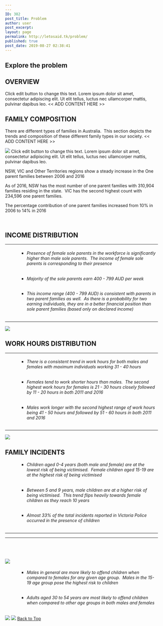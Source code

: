 ```yaml
---
---
ID: 382
post_title: Problem
author: user
post_excerpt:
layout: page
permalink: http://letosaid.tk/problem/
published: true
post_date: 2019-08-27 02:38:41
---
```

<h2>Explore the problem</h2>		
			<h2>OVERVIEW</h2>		
		<p>Click edit button to change this text. Lorem ipsum dolor sit amet, consectetur adipiscing elit. Ut elit tellus, luctus nec ullamcorper mattis, pulvinar dapibus leo. &lt;&lt; ADD CONTENT HERE &gt;&gt;</p>		
			<h2>FAMILY COMPOSITION</h2>		
		<p>There are different types of families in Australia.  This section depicts the trends and composition of these different family types in our society. &lt;&lt; ADD CONTENT HERE &gt;&gt;</p>		
			<noscript><a href='#'><img alt=' ' src='https:&#47;&#47;public.tableau.com&#47;static&#47;images&#47;Fa&#47;FamilyComposition-Line&#47;FamiliesTrend-Option2&#47;1_rss.png' style='border: none' /></a></noscript><object class='tableauViz'  style='display:none;'><param name='host_url' value='https%3A%2F%2Fpublic.tableau.com%2F' /> <param name='embed_code_version' value='3' /> <param name='site_root' value='' /><param name='name' value='FamilyComposition-Line&#47;FamiliesTrend-Option2' /><param name='tabs' value='no' /><param name='toolbar' value='yes' /><param name='static_image' value='https:&#47;&#47;public.tableau.com&#47;static&#47;images&#47;Fa&#47;FamilyComposition-Line&#47;FamiliesTrend-Option2&#47;1.png' /> <param name='animate_transition' value='yes' /><param name='display_static_image' value='yes' /><param name='display_spinner' value='yes' /><param name='display_overlay' value='yes' /><param name='display_count' value='yes' /></object>                		
		Click edit button to change this text. Lorem ipsum dolor sit amet, consectetur adipiscing elit. Ut elit tellus, luctus nec ullamcorper mattis, pulvinar dapibus leo.<p>NSW, VIC and Other Territories regions show a steady increase in the One parent families between 2006 and 2016</p><p>As of 2016, NSW has the most number of one parent families with 310,904 families residing in the state.  VIC has the second highest count with 234,596 one parent families.</p><p>The percentage contribution of one parent families increased from 10% in 2006 to 14% in 2016</p> 		
			<h2>INCOME DISTRIBUTION</h2>		
		<hr /><ol><li style="list-style-type: none;"><ol><li style="list-style-type: none;"><ul><li style="font-weight: 400;"><h6>Presence of female sole parents in the workforce is significantly higher than male sole parents.  The income of female sole parents is corresponding to their presence</h6></li><li style="font-weight: 400;"><h6>Majority of the sole parents earn 400 - 799 AUD per week</h6></li><li style="font-weight: 400;"><h6>This income range (400 - 799 AUD) is consistent with parents in two parent families as well.  As there is a probability for two earning individuals, they are in a better financial position than sole parent families (based only on declared income)</h6></li></ul></li></ol></li></ol><hr />		
			<noscript><a href='#'><img alt=' ' src='https:&#47;&#47;public.tableau.com&#47;static&#47;images&#47;Le&#47;LetosAid-IncomebyLoneParentGender&#47;IncomeofLoneParentsbySex&#47;1_rss.png' style='border: none' /></a></noscript><object class='tableauViz'  style='display:none;'><param name='host_url' value='https%3A%2F%2Fpublic.tableau.com%2F' /> <param name='embed_code_version' value='3' /> <param name='site_root' value='' /><param name='name' value='LetosAid-IncomebyLoneParentGender&#47;IncomeofLoneParentsbySex' /><param name='tabs' value='no' /><param name='toolbar' value='yes' /><param name='static_image' value='https:&#47;&#47;public.tableau.com&#47;static&#47;images&#47;Le&#47;LetosAid-IncomebyLoneParentGender&#47;IncomeofLoneParentsbySex&#47;1.png' /> <param name='animate_transition' value='yes' /><param name='display_static_image' value='yes' /><param name='display_spinner' value='yes' /><param name='display_overlay' value='yes' /><param name='display_count' value='yes' /><param name='filter' value='publish=yes' /></object>                		
			<h2>WORK HOURS DISTRIBUTION</h2>		
		<hr /><ol><li style="list-style-type: none;"><ol><li style="list-style-type: none;"><ul><li style="font-weight: 400;"><h6>There is a consistent trend in work hours for both males and females with maximum individuals working 31 - 40 hours</h6></li><li style="font-weight: 400;"><h6>Females tend to work shorter hours than males.  The second highest work hours for females is 21 - 30 hours closely followed by 11 - 20 hours in both 2011 and 2016</h6></li><li style="font-weight: 400;"><h6>Males work longer with the second highest range of work hours being 41 - 50 hours and followed by 51 - 60 hours in both 2011 and 2016</h6></li></ul></li></ol></li></ol><hr />		
			<noscript><a href='#'><img alt=' ' src='https:&#47;&#47;public.tableau.com&#47;static&#47;images&#47;Le&#47;LetosAid-HoursworkedbyLoneParentGender-2&#47;HoursworkedbyLoneParentGender-Option2&#47;1_rss.png' style='border: none' /></a></noscript><object class='tableauViz'  style='display:none;'><param name='host_url' value='https%3A%2F%2Fpublic.tableau.com%2F' /> <param name='embed_code_version' value='3' /> <param name='site_root' value='' /><param name='name' value='LetosAid-HoursworkedbyLoneParentGender-2&#47;HoursworkedbyLoneParentGender-Option2' /><param name='tabs' value='no' /><param name='toolbar' value='yes' /><param name='static_image' value='https:&#47;&#47;public.tableau.com&#47;static&#47;images&#47;Le&#47;LetosAid-HoursworkedbyLoneParentGender-2&#47;HoursworkedbyLoneParentGender-Option2&#47;1.png' /> <param name='animate_transition' value='yes' /><param name='display_static_image' value='yes' /><param name='display_spinner' value='yes' /><param name='display_overlay' value='yes' /><param name='display_count' value='yes' /><param name='filter' value='publish=yes' /></object>                		
			<h2>FAMILY INCIDENTS</h2>		
		<ol><li style="list-style-type: none;"><ol><li style="list-style-type: none;"><ul><li style="font-weight: 400;"><h6>Children aged 0-4 years (both male and female) are at the lowest risk of being victimised.  Female children aged 15-19 are at the highest risk of being victimised</h6></li><li style="font-weight: 400;"><h6>Between 5 and 9 years, male children are at a higher risk of being victimised.  This trend flips heavily towards female children as they reach 10 years</h6></li><li style="font-weight: 400;"><h6>Almost 33% of the total incidents reported in Victoria Police occurred in the presence of children</h6></li></ul></li></ol></li></ol><hr /><hr /><h6> </h6>		
			<noscript><a href='#'><img alt=' ' src='https:&#47;&#47;public.tableau.com&#47;static&#47;images&#47;In&#47;Incidentswithchildrenvictims2014to2018&#47;Incidentswithchildrenvictims&#47;1_rss.png' style='border: none' /></a></noscript><object class='tableauViz'  style='display:none;'><param name='host_url' value='https%3A%2F%2Fpublic.tableau.com%2F' /> <param name='embed_code_version' value='3' /> <param name='site_root' value='' /><param name='name' value='Incidentswithchildrenvictims2014to2018&#47;Incidentswithchildrenvictims' /><param name='tabs' value='no' /><param name='toolbar' value='yes' /><param name='static_image' value='https:&#47;&#47;public.tableau.com&#47;static&#47;images&#47;In&#47;Incidentswithchildrenvictims2014to2018&#47;Incidentswithchildrenvictims&#47;1.png' /> <param name='animate_transition' value='yes' /><param name='display_static_image' value='yes' /><param name='display_spinner' value='yes' /><param name='display_overlay' value='yes' /><param name='display_count' value='yes' /><param name='filter' value='publish=yes' /></object>                		
		<ul><li style="list-style-type: none;"><ol><li style="list-style-type: none;"><ul><li style="font-weight: 400;"><h6>Males in general are more likely to offend children when compared to females for any given age group.  Males in the 15-19 age group pose the highest risk to children</h6></li><li style="font-weight: 400;"><h6>Adults aged 30 to 54 years are most likely to offend children when compared to other age groups in both males and females</h6></li></ul></li></ol></li></ul>		
			<noscript><a href='#'><img alt=' ' src='https:&#47;&#47;public.tableau.com&#47;static&#47;images&#47;In&#47;IncidentswithChildrenPresent&#47;Incidentswithchildrenpresent&#47;1_rss.png' style='border: none' /></a></noscript><object class='tableauViz'  style='display:none;'><param name='host_url' value='https%3A%2F%2Fpublic.tableau.com%2F' /> <param name='embed_code_version' value='3' /> <param name='site_root' value='' /><param name='name' value='IncidentswithChildrenPresent&#47;Incidentswithchildrenpresent' /><param name='tabs' value='no' /><param name='toolbar' value='yes' /><param name='static_image' value='https:&#47;&#47;public.tableau.com&#47;static&#47;images&#47;In&#47;IncidentswithChildrenPresent&#47;Incidentswithchildrenpresent&#47;1.png' /> <param name='animate_transition' value='yes' /><param name='display_static_image' value='yes' /><param name='display_spinner' value='yes' /><param name='display_overlay' value='yes' /><param name='display_count' value='yes' /><param name='filter' value='publish=yes' /></object>                		
			<noscript><a href='#'><img alt=' ' src='https:&#47;&#47;public.tableau.com&#47;static&#47;images&#47;Of&#47;OffendersbyAgewhenVictimsareChildren&#47;ChildrenVictimsIncidentOffendersbyAge&#47;1_rss.png' style='border: none' /></a></noscript><object class='tableauViz'  style='display:none;'><param name='host_url' value='https%3A%2F%2Fpublic.tableau.com%2F' /> <param name='embed_code_version' value='3' /> <param name='site_root' value='' /><param name='name' value='OffendersbyAgewhenVictimsareChildren&#47;ChildrenVictimsIncidentOffendersbyAge' /><param name='tabs' value='no' /><param name='toolbar' value='yes' /><param name='static_image' value='https:&#47;&#47;public.tableau.com&#47;static&#47;images&#47;Of&#47;OffendersbyAgewhenVictimsareChildren&#47;ChildrenVictimsIncidentOffendersbyAge&#47;1.png' /> <param name='animate_transition' value='yes' /><param name='display_static_image' value='yes' /><param name='display_spinner' value='yes' /><param name='display_overlay' value='yes' /><param name='display_count' value='yes' /><param name='filter' value='publish=yes' /></object>                		
			<a href="#top" role="button">
						Back to Top
					</a>